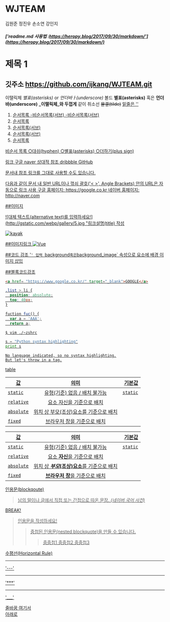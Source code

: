 # WJTEAM
김원준 정진우 손소연 강인지
##### ['readme.md 사용법 :https://heropy.blog/2017/09/30/markdown/'](https://heropy.blog/2017/09/30/markdown/)

제목 1 
======================
깃주소 https://github.com/ijkang/WJTEAM.git
----------------------

이탤릭체 *별표(asterisks)* or _언더바ㅏ(underscore)_
볼드 **별표(asterisks)** 혹은 __언더바(underscore)__
**_이탤릭체_와 두껍게** 같이
취소선 ~~물결(tilde)~~
<u>밑줄<u>은 '<u><u>'

1. 순서목록
  -비순서목록(서브)
  -비순서목록(서브)
2. 순서목록
  1. 순서목록(서브)
  2. 순서목록(서브)
3. 순서목록

비순서 목록
  ○대쉬(hyphen)
  ○별표(asterisks)
  ○더하기(plus sign)

링크
[구글](http://google.com)
[naver](http://naver.com "링크 설명(title)을 작성하세요.")
[상대적 참조](../users/login)
[dribbble][Dribbble link]
[GitHub][1]

문서내 [참조 링크]를 그대로 사용할 수도 있습니다.

다음과 같이 문서 내 일반 URL이나 꺾쇠 괄호('< >', Angle Brackets) 안의 URL은 자동으로 링크 사용
구글 홈페이지: https://google.co.kr
네이버 홈페이지: <http://naver.com>

[Dribbble link]: https://dribbble.com
[1]: https://github.com
[참조 링크]: https://naver.com "네이버로 이동합니다!"

##이미지

![대체 텍스트(alternative text)를 입력하세요!](http://gstatic.com/webp/gallery/5.jpg "링크설명(title) 작성

![kayak][logo]

[logo]: http://www.gstatic.com/webp/gallery/2.jpg "To go kayaking."

##이미지링크
[![Vue](/images/vue.png)](https://kr.vuejs.org/)

##코드 강조
'`' 입력
`background` 혹은 `background_image` 속성으로 요소에 배경 이미지 삽입


##블록코드강조
```html
<a href= "https://www.google.co.kr/" target="_blank">GOOGLE</a>
```

``` css
.list > li {
  position: absolute;
  top: 40px;
}
```

```javascript
fuction fuc() {
  var a = 'AAA';
  return a;
```

```bash
$ vim ./~zshrc
```

```python
s = "Python syntax highlighting"
print s
```

```
No language indicated, so no syntax highlighting.
But let's throw in a tag.
```

table

| 값 | 의미 | 기본값 |
|---|:---:|---:|
| `static` | 유형(기준) 없음 / 배치 불가능 | `static` |
| `relative` | 요소 자신을 기준으로 배치 |  |
| `absolute` | 위치 상 부모(조상)요소를 기준으로 배치 |  |
| `fixed` | 브라우저 창을 기준으로 배치 |  |

값 | 의미 | 기본값
---|:---:|---:
`static` | 유형(기준) 없음 / 배치 불가능 | `static`
`relative` | 요소 **자신**을 기준으로 배치 |
`absolute` | 위치 상 **_부모_(조상)요소**를 기준으로 배치 |
`fixed` | **브라우저 창**을 기준으로 배치 |

인용문(blockqoute)

> 남의 말이나 글에서 직접 또는 간접으로 따온 문장.
> _(네이버 국어 사전)_

BREAK!

> 인용문을 작성하세요!
>> 중첩된 인용문(nested blockquote)을 만들 수 있습니다.
>>> 중중첩1
>>> 중중첩2
>>> 중중첩3

수평선(Horizontal Rule)

---
'---'
***
'***'
___
'___'


줄바꿈
여기서<br>
아래로
